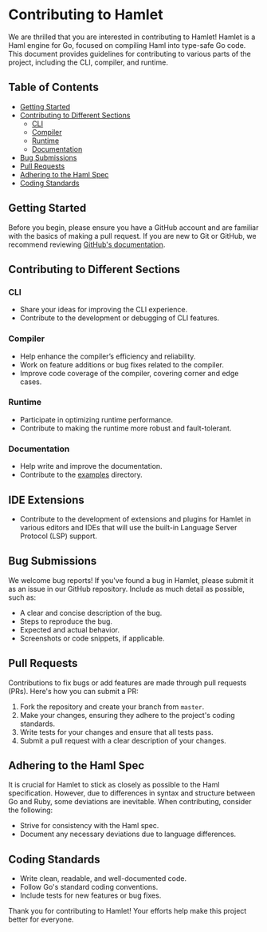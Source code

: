 # Contributing to Hamlet

We are thrilled that you are interested in contributing to Hamlet! Hamlet is a Haml engine for Go, focused on compiling Haml into type-safe Go code. This document provides guidelines for contributing to various parts of the project, including the CLI, compiler, and runtime.

## Table of Contents

- [Getting Started](#getting-started)
- [Contributing to Different Sections](#contributing-to-different-sections)
	- [CLI](#cli)
	- [Compiler](#compiler)
	- [Runtime](#runtime)
  - [Documentation](#documentation)
- [Bug Submissions](#bug-submissions)
- [Pull Requests](#pull-requests)
- [Adhering to the Haml Spec](#adhering-to-the-haml-spec)
- [Coding Standards](#coding-standards)

## Getting Started

Before you begin, please ensure you have a GitHub account and are familiar with the basics of making a pull request. If you are new to Git or GitHub, we recommend reviewing [GitHub's documentation](https://docs.github.com/en/github/collaborating-with-issues-and-pull-requests).

## Contributing to Different Sections

### CLI
- Share your ideas for improving the CLI experience.
- Contribute to the development or debugging of CLI features.

### Compiler
- Help enhance the compiler’s efficiency and reliability.
- Work on feature additions or bug fixes related to the compiler.
- Improve code coverage of the compiler, covering corner and edge cases.

### Runtime
- Participate in optimizing runtime performance.
- Contribute to making the runtime more robust and fault-tolerant.

### Documentation
- Help write and improve the documentation.
- Contribute to the [examples](examples) directory.

## IDE Extensions
- Contribute to the development of extensions and plugins for Hamlet in various editors and IDEs that will use the built-in Language Server Protocol (LSP) support.

## Bug Submissions

We welcome bug reports! If you've found a bug in Hamlet, please submit it as an issue in our GitHub repository. Include as much detail as possible, such as:

- A clear and concise description of the bug.
- Steps to reproduce the bug.
- Expected and actual behavior.
- Screenshots or code snippets, if applicable.

## Pull Requests

Contributions to fix bugs or add features are made through pull requests (PRs). Here's how you can submit a PR:

1. Fork the repository and create your branch from `master`.
2. Make your changes, ensuring they adhere to the project's coding standards.
3. Write tests for your changes and ensure that all tests pass.
4. Submit a pull request with a clear description of your changes.

## Adhering to the Haml Spec

It is crucial for Hamlet to stick as closely as possible to the Haml specification. However, due to differences in syntax and structure between Go and Ruby, some deviations are inevitable. When contributing, consider the following:

- Strive for consistency with the Haml spec.
- Document any necessary deviations due to language differences.

## Coding Standards

- Write clean, readable, and well-documented code.
- Follow Go's standard coding conventions.
- Include tests for new features or bug fixes.

Thank you for contributing to Hamlet! Your efforts help make this project better for everyone.
